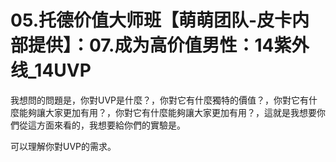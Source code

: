 # 05.托德价值大师班【萌萌团队-皮卡内部提供】：07.成为高价值男性：14紫外线_14UVP

我想問的問題是，你對UVP是什麼？，你對它有什麼獨特的價值？，你對它有什麼能夠讓大家更加有用？，你對它有什麼能夠讓大家更加有用？，這就是我想要你們從這方面來看的，我想要給你們的實驗是。

可以理解你對UVP的需求。